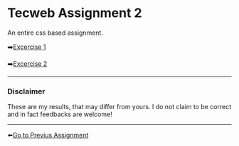 # Tecweb Assignment 2
An entire css based assignment.

➡️[Excercise 1](1/)

➡️[Excercise 2](2/exercise2.md)

---
### Disclaimer
These are my results, that may differ from yours. I do not claim to be correct and in fact feedbacks are welcome!

---

⬅️[Go to Previus Assignment](1/)